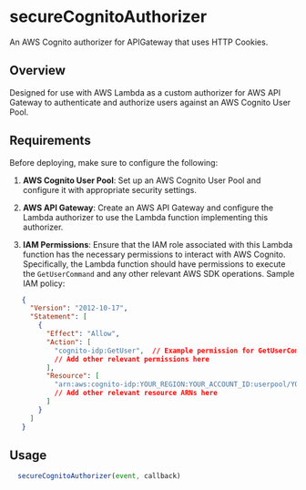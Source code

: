 # secureCognitoAuthorizer
An AWS Cognito authorizer for APIGateway that uses HTTP Cookies.

## Overview

Designed for use with AWS Lambda as a custom authorizer for AWS API Gateway to authenticate and authorize users against an AWS Cognito User Pool.

## Requirements

Before deploying, make sure to configure the following:

1. **AWS Cognito User Pool**: Set up an AWS Cognito User Pool and configure it with appropriate security settings.

2. **AWS API Gateway**: Create an AWS API Gateway and configure the Lambda authorizer to use the Lambda function implementing this authorizer.

3. **IAM Permissions**: Ensure that the IAM role associated with this Lambda function has the necessary permissions to interact with AWS Cognito. Specifically, the Lambda function should have permissions to execute the `GetUserCommand` and any other relevant AWS SDK operations. Sample IAM policy:

```json
   {
     "Version": "2012-10-17",
     "Statement": [
       {
         "Effect": "Allow",
         "Action": [
           "cognito-idp:GetUser",  // Example permission for GetUserCommand
           // Add other relevant permissions here
         ],
         "Resource": [
           "arn:aws:cognito-idp:YOUR_REGION:YOUR_ACCOUNT_ID:userpool/YOUR_USER_POOL_ID"
           // Add other relevant resource ARNs here
         ]
       }
     ]
   }
```
## Usage  

```javascript
  secureCognitoAuthorizer(event, callback)
```
